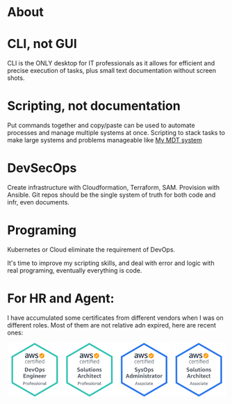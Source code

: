 # About


# CLI, not GUI

CLI is the ONLY desktop for IT professionals as it allows for efficient and precise execution of tasks, plus small text documentation without screen shots.  

# Scripting, not documentation

Put commands together and copy/paste can be used to automate processes and manage multiple systems at once. Scripting to stack tasks to make large systems and problems manageable like [My MDT system](https://github.com/decmaxn/MDTlab.git) 

# DevSecOps

Create infrastructure with Cloudformation, Terraform, SAM. Provision with Ansible. 
Git repos should be the single system of truth for both code and infr, even documents.

# Programing

Kubernetes or Cloud eliminate the requirement of DevOps.

It's time to improve my scripting skills, and deal with error and logic with real programing, eventually everything is code.

# For HR and Agent:

I have accumulated some certificates from different vendors when I was on different roles. Most of them are not relative adn expired, here are recent ones:

  <style>
    /* 设置图片容器样式 */
    .image-container {
      width: 100%; /* 宽度设置为100%，保证容器可以充满整个屏幕 */
      display: flex; /* 使用flex布局 */
      flex-wrap: wrap; /* 允许图片自动换行 */
    }
    
    /* 设置图片样式 */
    .image-container img {
      width: 25%; /* 宽度设置为25%，使得四幅图片平分一行 */
      height: auto; /* 高度自适应 */
      box-sizing: border-box; /* 盒模型设置为border-box，使得padding和border不会影响图片大小 */
      padding: 1px; /* 图片和图片之间留出一些空白 */
    }
    
    /* 设置响应式图片样式 */
    @media (max-width: 480px) { /* 在窗口宽度小于等于768px时生效 */
      .image-container img {
        width: 50%; /* 宽度设置为50%，使得两幅图片平分一行 */
      }
    }
    
    @media (max-width: 240px) { /* 在窗口宽度小于等于480px时生效 */
      .image-container img {
        width: 100%; /* 宽度设置为100%，使得一幅图片占据一行 */
      }
    }
  </style>

  <div class="image-container">
    <img src="/AWS Certified DevOps Engineer - Professional.png" alt="AWS Certified DevOps Engineer - Professional">
    <img src="/AWS Certified Solutions Architect - Professional.png" alt="AWS Certified Solutions Architect - Professional">
    <img src="/AWS Certified SysOps Administrator - Associate.png" alt="/AWS Certified SysOps Administrator - Associate">
    <img src="/AWS Certified Solutions Architect - Associate.png" alt="/AWS Certified Solutions Architect - Associate">
  </div>
